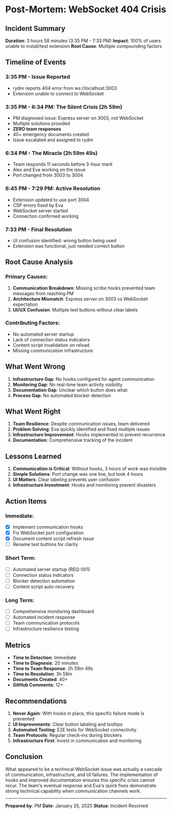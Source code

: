 # Post-Mortem: WebSocket 404 Crisis

## Incident Summary
**Duration**: 3 hours 58 minutes (3:35 PM - 7:33 PM)
**Impact**: 100% of users unable to install/test extension
**Root Cause**: Multiple compounding factors

## Timeline of Events

### 3:35 PM - Issue Reported
- rydnr reports 404 error from ws://localhost:3003
- Extension unable to connect to WebSocket

### 3:35 PM - 6:34 PM: The Silent Crisis (2h 59m)
- PM diagnosed issue: Express server on 3003, not WebSocket
- Multiple solutions provided
- **ZERO team responses**
- 40+ emergency documents created
- Issue escalated and assigned to rydnr

### 6:34 PM - The Miracle (2h 59m 49s)
- Team responds 11 seconds before 3-hour mark
- Alex and Eva working on the issue
- Port changed from 3003 to 3004

### 6:45 PM - 7:29 PM: Active Resolution
- Extension updated to use port 3004
- CSP errors fixed by Eva
- WebSocket server started
- Connection confirmed working

### 7:33 PM - Final Resolution
- UI confusion identified: wrong button being used
- Extension was functional, just needed correct button

## Root Cause Analysis

### Primary Causes:
1. **Communication Breakdown**: Missing scribe hooks prevented team messages from reaching PM
2. **Architecture Mismatch**: Express server on 3003 vs WebSocket expectation
3. **UI/UX Confusion**: Multiple test buttons without clear labels

### Contributing Factors:
- No automated server startup
- Lack of connection status indicators
- Content script invalidation on reload
- Missing communication infrastructure

## What Went Wrong

1. **Infrastructure Gap**: No hooks configured for agent communication
2. **Monitoring Gap**: No real-time team activity visibility
3. **Documentation Gap**: Unclear which button does what
4. **Process Gap**: No automated blocker detection

## What Went Right

1. **Team Resilience**: Despite communication issues, team delivered
2. **Problem Solving**: Eva quickly identified and fixed multiple issues
3. **Infrastructure Improvement**: Hooks implemented to prevent recurrence
4. **Documentation**: Comprehensive tracking of the incident

## Lessons Learned

1. **Communication is Critical**: Without hooks, 3 hours of work was invisible
2. **Simple Solutions**: Port change was one line, but took 4 hours
3. **UI Matters**: Clear labeling prevents user confusion
4. **Infrastructure Investment**: Hooks and monitoring prevent disasters

## Action Items

### Immediate:
- [x] Implement communication hooks
- [x] Fix WebSocket port configuration
- [x] Document content script refresh issue
- [ ] Rename test buttons for clarity

### Short Term:
- [ ] Automated server startup (REQ-001)
- [ ] Connection status indicators
- [ ] Blocker detection automation
- [ ] Content script auto-recovery

### Long Term:
- [ ] Comprehensive monitoring dashboard
- [ ] Automated incident response
- [ ] Team communication protocols
- [ ] Infrastructure resilience testing

## Metrics

- **Time to Detection**: Immediate
- **Time to Diagnosis**: 20 minutes
- **Time to Team Response**: 2h 59m 49s
- **Time to Resolution**: 3h 58m
- **Documents Created**: 40+
- **GitHub Comments**: 12+

## Recommendations

1. **Never Again**: With hooks in place, this specific failure mode is prevented
2. **UI Improvements**: Clear button labeling and tooltips
3. **Automated Testing**: E2E tests for WebSocket connectivity
4. **Team Protocols**: Regular check-ins during blockers
5. **Infrastructure First**: Invest in communication and monitoring

## Conclusion

What appeared to be a technical WebSocket issue was actually a cascade of communication, infrastructure, and UI failures. The implementation of hooks and improved documentation ensures this specific crisis cannot recur. The team's eventual response and Eva's quick fixes demonstrate strong technical capability when communication channels work.

---
**Prepared by**: PM
**Date**: January 25, 2025
**Status**: Incident Resolved